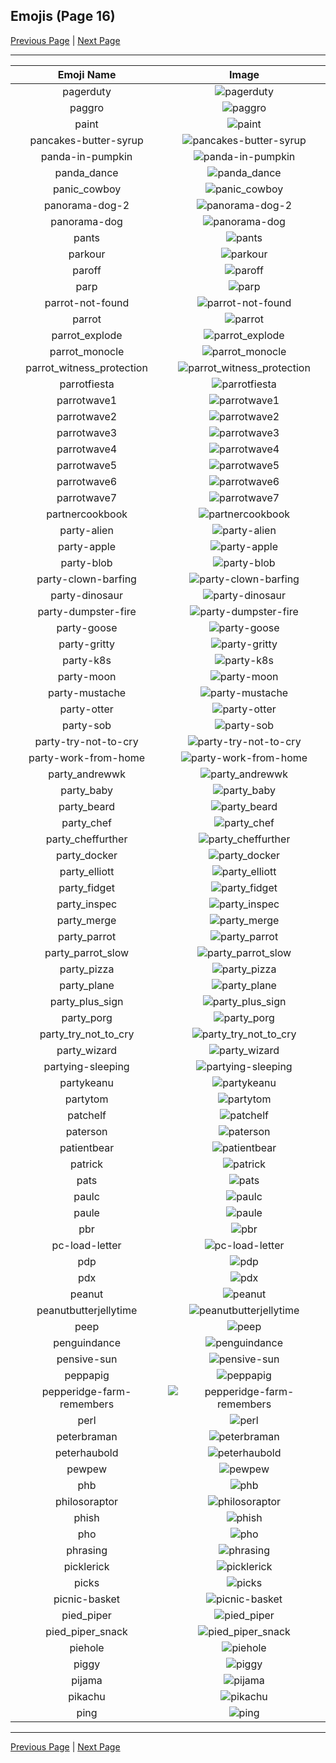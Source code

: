 
## Emojis (Page 16)

[Previous Page](/docs/chef/page-n-0015.md)
  | [Next Page](/docs/chef/page-p-0017.md)

<hr />

|Emoji Name|Image|
| :-: | :-: |
|pagerduty| ![pagerduty](/emojis/chef/pagerduty.png)|
|paggro| ![paggro](/emojis/chef/paggro.jpg)|
|paint| ![paint](/emojis/chef/paint.png)|
|pancakes-butter-syrup| ![pancakes-butter-syrup](/emojis/chef/pancakes-butter-syrup.png)|
|panda-in-pumpkin| ![panda-in-pumpkin](/emojis/chef/panda-in-pumpkin.png)|
|panda_dance| ![panda_dance](/emojis/chef/panda_dance.gif)|
|panic_cowboy| ![panic_cowboy](/emojis/chef/panic_cowboy.png)|
|panorama-dog-2| ![panorama-dog-2](/emojis/chef/panorama-dog-2.png)|
|panorama-dog| ![panorama-dog](/emojis/chef/panorama-dog.png)|
|pants| ![pants](/emojis/chef/pants.png)|
|parkour| ![parkour](/emojis/chef/parkour.png)|
|paroff| ![paroff](/emojis/chef/paroff.png)|
|parp| ![parp](/emojis/chef/parp.png)|
|parrot-not-found| ![parrot-not-found](/emojis/chef/parrot-not-found.gif)|
|parrot| ![parrot](/emojis/chef/parrot.gif)|
|parrot_explode| ![parrot_explode](/emojis/chef/parrot_explode.gif)|
|parrot_monocle| ![parrot_monocle](/emojis/chef/parrot_monocle.gif)|
|parrot_witness_protection| ![parrot_witness_protection](/emojis/chef/parrot_witness_protection.gif)|
|parrotfiesta| ![parrotfiesta](/emojis/chef/parrotfiesta.gif)|
|parrotwave1| ![parrotwave1](/emojis/chef/parrotwave1.gif)|
|parrotwave2| ![parrotwave2](/emojis/chef/parrotwave2.gif)|
|parrotwave3| ![parrotwave3](/emojis/chef/parrotwave3.gif)|
|parrotwave4| ![parrotwave4](/emojis/chef/parrotwave4.gif)|
|parrotwave5| ![parrotwave5](/emojis/chef/parrotwave5.gif)|
|parrotwave6| ![parrotwave6](/emojis/chef/parrotwave6.gif)|
|parrotwave7| ![parrotwave7](/emojis/chef/parrotwave7.gif)|
|partnercookbook| ![partnercookbook](/emojis/chef/partnercookbook.png)|
|party-alien| ![party-alien](/emojis/chef/party-alien.png)|
|party-apple| ![party-apple](/emojis/chef/party-apple.gif)|
|party-blob| ![party-blob](/emojis/chef/party-blob.gif)|
|party-clown-barfing| ![party-clown-barfing](/emojis/chef/party-clown-barfing.png)|
|party-dinosaur| ![party-dinosaur](/emojis/chef/party-dinosaur.gif)|
|party-dumpster-fire| ![party-dumpster-fire](/emojis/chef/party-dumpster-fire.gif)|
|party-goose| ![party-goose](/emojis/chef/party-goose.gif)|
|party-gritty| ![party-gritty](/emojis/chef/party-gritty.gif)|
|party-k8s| ![party-k8s](/emojis/chef/party-k8s.gif)|
|party-moon| ![party-moon](/emojis/chef/party-moon.png)|
|party-mustache| ![party-mustache](/emojis/chef/party-mustache.gif)|
|party-otter| ![party-otter](/emojis/chef/party-otter.gif)|
|party-sob| ![party-sob](/emojis/chef/party-sob.png)|
|party-try-not-to-cry| ![party-try-not-to-cry](/emojis/chef/party-try-not-to-cry.gif)|
|party-work-from-home| ![party-work-from-home](/emojis/chef/party-work-from-home.gif)|
|party_andrewwk| ![party_andrewwk](/emojis/chef/party_andrewwk.gif)|
|party_baby| ![party_baby](/emojis/chef/party_baby.gif)|
|party_beard| ![party_beard](/emojis/chef/party_beard.gif)|
|party_chef| ![party_chef](/emojis/chef/party_chef.gif)|
|party_cheffurther| ![party_cheffurther](/emojis/chef/party_cheffurther.gif)|
|party_docker| ![party_docker](/emojis/chef/party_docker.gif)|
|party_elliott| ![party_elliott](/emojis/chef/party_elliott.gif)|
|party_fidget| ![party_fidget](/emojis/chef/party_fidget.gif)|
|party_inspec| ![party_inspec](/emojis/chef/party_inspec.gif)|
|party_merge| ![party_merge](/emojis/chef/party_merge.gif)|
|party_parrot| ![party_parrot](/emojis/chef/party_parrot.gif)|
|party_parrot_slow| ![party_parrot_slow](/emojis/chef/party_parrot_slow.gif)|
|party_pizza| ![party_pizza](/emojis/chef/party_pizza.gif)|
|party_plane| ![party_plane](/emojis/chef/party_plane.gif)|
|party_plus_sign| ![party_plus_sign](/emojis/chef/party_plus_sign.gif)|
|party_porg| ![party_porg](/emojis/chef/party_porg.gif)|
|party_try_not_to_cry| ![party_try_not_to_cry](/emojis/chef/party_try_not_to_cry.gif)|
|party_wizard| ![party_wizard](/emojis/chef/party_wizard.gif)|
|partying-sleeping| ![partying-sleeping](/emojis/chef/partying-sleeping.png)|
|partykeanu| ![partykeanu](/emojis/chef/partykeanu.gif)|
|partytom| ![partytom](/emojis/chef/partytom.gif)|
|patchelf| ![patchelf](/emojis/chef/patchelf.jpg)|
|paterson| ![paterson](/emojis/chef/paterson.gif)|
|patientbear| ![patientbear](/emojis/chef/patientbear.jpg)|
|patrick| ![patrick](/emojis/chef/patrick.png)|
|pats| ![pats](/emojis/chef/pats.png)|
|paulc| ![paulc](/emojis/chef/paulc.jpg)|
|paule| ![paule](/emojis/chef/paule.jpg)|
|pbr| ![pbr](/emojis/chef/pbr.png)|
|pc-load-letter| ![pc-load-letter](/emojis/chef/pc-load-letter.jpg)|
|pdp| ![pdp](/emojis/chef/pdp.jpg)|
|pdx| ![pdx](/emojis/chef/pdx.png)|
|peanut| ![peanut](/emojis/chef/peanut.png)|
|peanutbutterjellytime| ![peanutbutterjellytime](/emojis/chef/peanutbutterjellytime.gif)|
|peep| ![peep](/emojis/chef/peep.jpg)|
|penguindance| ![penguindance](/emojis/chef/penguindance.gif)|
|pensive-sun| ![pensive-sun](/emojis/chef/pensive-sun.png)|
|peppapig| ![peppapig](/emojis/chef/peppapig.png)|
|pepperidge-farm-remembers| ![pepperidge-farm-remembers](/emojis/chef/pepperidge-farm-remembers.png)|
|perl| ![perl](/emojis/chef/perl.gif)|
|peterbraman| ![peterbraman](/emojis/chef/peterbraman.png)|
|peterhaubold| ![peterhaubold](/emojis/chef/peterhaubold.jpg)|
|pewpew| ![pewpew](/emojis/chef/pewpew.jpg)|
|phb| ![phb](/emojis/chef/phb.jpg)|
|philosoraptor| ![philosoraptor](/emojis/chef/philosoraptor.png)|
|phish| ![phish](/emojis/chef/phish.jpg)|
|pho| ![pho](/emojis/chef/pho.png)|
|phrasing| ![phrasing](/emojis/chef/phrasing.jpg)|
|picklerick| ![picklerick](/emojis/chef/picklerick.jpg)|
|picks| ![picks](/emojis/chef/picks.gif)|
|picnic-basket| ![picnic-basket](/emojis/chef/picnic-basket.png)|
|pied_piper| ![pied_piper](/emojis/chef/pied_piper.png)|
|pied_piper_snack| ![pied_piper_snack](/emojis/chef/pied_piper_snack.png)|
|piehole| ![piehole](/emojis/chef/piehole.png)|
|piggy| ![piggy](/emojis/chef/piggy.png)|
|pijama| ![pijama](/emojis/chef/pijama.png)|
|pikachu| ![pikachu](/emojis/chef/pikachu.png)|
|ping| ![ping](/emojis/chef/ping.gif)|

<hr/>

[Previous Page](/docs/chef/page-n-0015.md)
  | [Next Page](/docs/chef/page-p-0017.md)
